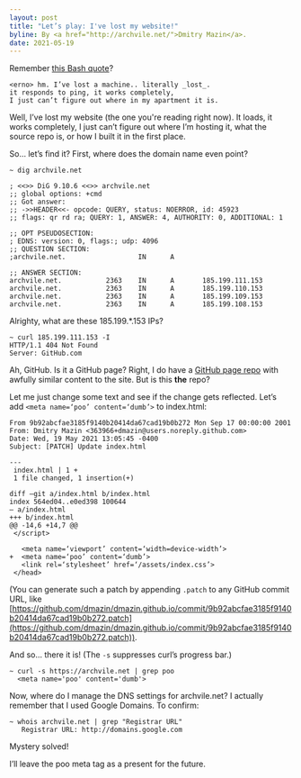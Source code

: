 ```yaml
---
layout: post
title: "Let’s play: I've lost my website!"
byline: By <a href="http://archvile.net/">Dmitry Mazin</a>.
date: 2021-05-19
---
```

Remember [this Bash quote](http://www.bash.org/?5273)?

```
<erno> hm. I’ve lost a machine.. literally _lost_.
it responds to ping, it works completely,
I just can’t figure out where in my apartment it is.
```

Well, I’ve lost my website (the one you're reading right now). It loads, it works completely, I just can’t figure out where I’m hosting it, what the source repo is, or how I built it in the first place.

So… let’s find it?
First, where does the domain name even point?

```
~ dig archvile.net

; <<>> DiG 9.10.6 <<>> archvile.net
;; global options: +cmd
;; Got answer:
;; ->>HEADER<<- opcode: QUERY, status: NOERROR, id: 45923
;; flags: qr rd ra; QUERY: 1, ANSWER: 4, AUTHORITY: 0, ADDITIONAL: 1

;; OPT PSEUDOSECTION:
; EDNS: version: 0, flags:; udp: 4096
;; QUESTION SECTION:
;archvile.net.                  IN      A

;; ANSWER SECTION:
archvile.net.           2363    IN      A       185.199.111.153
archvile.net.           2363    IN      A       185.199.110.153
archvile.net.           2363    IN      A       185.199.109.153
archvile.net.           2363    IN      A       185.199.108.153
```

Alrighty, what are these 185.199.*.153 IPs?

```
~ curl 185.199.111.153 -I
HTTP/1.1 404 Not Found
Server: GitHub.com
```

Ah, GitHub. Is it a GitHub page?
Right, I do have a [GitHub page repo](https://github.com/dmazin/dmazin.github.io) with awfully similar content to the site. But is this **the** repo?

Let me just change some text and see if the change gets reflected.
Let’s add `<meta name=‘poo’ content=‘dumb’>` to index.html:

```
From 9b92abcfae3185f9140b20414da67cad19b0b272 Mon Sep 17 00:00:00 2001
From: Dmitry Mazin <363966+dmazin@users.noreply.github.com>
Date: Wed, 19 May 2021 13:05:45 -0400
Subject: [PATCH] Update index.html

---
 index.html | 1 +
 1 file changed, 1 insertion(+)

diff —git a/index.html b/index.html
index 564ed04..e0ed398 100644
— a/index.html
+++ b/index.html
@@ -14,6 +14,7 @@
 </script>
 
   <meta name=‘viewport’ content=‘width=device-width’>
+  <meta name=‘poo’ content=‘dumb’>
   <link rel=‘stylesheet’ href=‘/assets/index.css’>
 </head>
```

(You can generate such a patch by appending `.patch` to any GitHub commit URL, like [https://github.com/dmazin/dmazin.github.io/commit/9b92abcfae3185f9140b20414da67cad19b0b272.patch](https://github.com/dmazin/dmazin.github.io/commit/9b92abcfae3185f9140b20414da67cad19b0b272.patch)).

And so… there it is! (The `-s` suppresses curl’s progress bar.)
```
~ curl -s https://archvile.net | grep poo
  <meta name='poo' content='dumb'>
```

Now, where do I manage the DNS settings for archvile.net? I actually remember that I used Google Domains.  To confirm:

```
~ whois archvile.net | grep "Registrar URL"
   Registrar URL: http://domains.google.com
```

Mystery solved!

I’ll leave the poo meta tag as a present for the future.